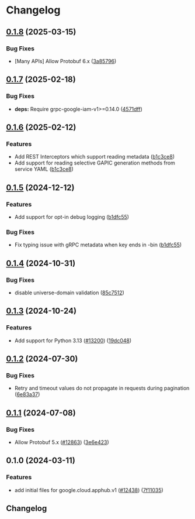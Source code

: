 # Changelog

## [0.1.8](https://github.com/googleapis/google-cloud-python/compare/google-cloud-apphub-v0.1.7...google-cloud-apphub-v0.1.8) (2025-03-15)


### Bug Fixes

* [Many APIs] Allow Protobuf 6.x ([3a85796](https://github.com/googleapis/google-cloud-python/commit/3a85796774ebf728cbc9e82dc536316530ac78c1))

## [0.1.7](https://github.com/googleapis/google-cloud-python/compare/google-cloud-apphub-v0.1.6...google-cloud-apphub-v0.1.7) (2025-02-18)


### Bug Fixes

* **deps:** Require grpc-google-iam-v1&gt;=0.14.0 ([4571dff](https://github.com/googleapis/google-cloud-python/commit/4571dff9614843c6944c8568bd234c6ac5197218))

## [0.1.6](https://github.com/googleapis/google-cloud-python/compare/google-cloud-apphub-v0.1.5...google-cloud-apphub-v0.1.6) (2025-02-12)


### Features

* Add REST Interceptors which support reading metadata ([b1c3ce8](https://github.com/googleapis/google-cloud-python/commit/b1c3ce8b271e9d22afabcde054e81dcedae6b0ef))
* Add support for reading selective GAPIC generation methods from service YAML ([b1c3ce8](https://github.com/googleapis/google-cloud-python/commit/b1c3ce8b271e9d22afabcde054e81dcedae6b0ef))

## [0.1.5](https://github.com/googleapis/google-cloud-python/compare/google-cloud-apphub-v0.1.4...google-cloud-apphub-v0.1.5) (2024-12-12)


### Features

* Add support for opt-in debug logging ([b1dfc55](https://github.com/googleapis/google-cloud-python/commit/b1dfc556d4652a48564ff37becb31d5a06ee2b5b))


### Bug Fixes

* Fix typing issue with gRPC metadata when key ends in -bin ([b1dfc55](https://github.com/googleapis/google-cloud-python/commit/b1dfc556d4652a48564ff37becb31d5a06ee2b5b))

## [0.1.4](https://github.com/googleapis/google-cloud-python/compare/google-cloud-apphub-v0.1.3...google-cloud-apphub-v0.1.4) (2024-10-31)


### Bug Fixes

* disable universe-domain validation ([85c7512](https://github.com/googleapis/google-cloud-python/commit/85c7512bbdde2b9cc60b4ad42b8c36c4558a07a5))

## [0.1.3](https://github.com/googleapis/google-cloud-python/compare/google-cloud-apphub-v0.1.2...google-cloud-apphub-v0.1.3) (2024-10-24)


### Features

* Add support for Python 3.13 ([#13200](https://github.com/googleapis/google-cloud-python/issues/13200)) ([19dc048](https://github.com/googleapis/google-cloud-python/commit/19dc0485852406b90743297bcf257020e6012593))

## [0.1.2](https://github.com/googleapis/google-cloud-python/compare/google-cloud-apphub-v0.1.1...google-cloud-apphub-v0.1.2) (2024-07-30)


### Bug Fixes

* Retry and timeout values do not propagate in requests during pagination ([6e83a37](https://github.com/googleapis/google-cloud-python/commit/6e83a37612d9eb951cb0ef1e372ef4241f8afa59))

## [0.1.1](https://github.com/googleapis/google-cloud-python/compare/google-cloud-apphub-v0.1.0...google-cloud-apphub-v0.1.1) (2024-07-08)


### Bug Fixes

* Allow Protobuf 5.x ([#12863](https://github.com/googleapis/google-cloud-python/issues/12863)) ([3e6e423](https://github.com/googleapis/google-cloud-python/commit/3e6e423b86cdace8538f610941aa84c7a6217934))

## 0.1.0 (2024-03-11)


### Features

* add initial files for google.cloud.apphub.v1 ([#12438](https://github.com/googleapis/google-cloud-python/issues/12438)) ([7f11035](https://github.com/googleapis/google-cloud-python/commit/7f11035779ebd2d167e489ad520c28b51b03b1de))

## Changelog
